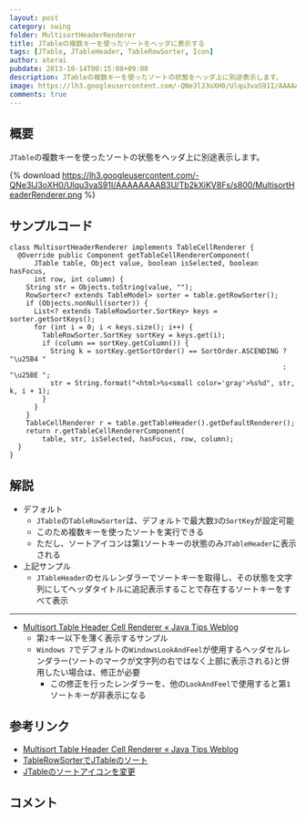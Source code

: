 ```yaml
---
layout: post
category: swing
folder: MultisortHeaderRenderer
title: JTableの複数キーを使ったソートをヘッダに表示する
tags: [JTable, JTableHeader, TableRowSorter, Icon]
author: aterai
pubdate: 2013-10-14T00:15:08+09:00
description: JTableの複数キーを使ったソートの状態をヘッダ上に別途表示します。
image: https://lh3.googleusercontent.com/-QNe3lJ3oXH0/Ulqu3vaS91I/AAAAAAAAB3U/Tb2kXiKV8Fs/s800/MultisortHeaderRenderer.png
comments: true
---
```

## 概要
`JTable`の複数キーを使ったソートの状態をヘッダ上に別途表示します。

{% download https://lh3.googleusercontent.com/-QNe3lJ3oXH0/Ulqu3vaS91I/AAAAAAAAB3U/Tb2kXiKV8Fs/s800/MultisortHeaderRenderer.png %}

## サンプルコード
<pre class="prettyprint"><code>class MultisortHeaderRenderer implements TableCellRenderer {
  @Override public Component getTableCellRendererComponent(
      JTable table, Object value, boolean isSelected, boolean hasFocus,
      int row, int column) {
    String str = Objects.toString(value, "");
    RowSorter&lt;? extends TableModel&gt; sorter = table.getRowSorter();
    if (Objects.nonNull(sorter)) {
      List&lt;? extends TableRowSorter.SortKey&gt; keys = sorter.getSortKeys();
      for (int i = 0; i &lt; keys.size(); i++) {
        TableRowSorter.SortKey sortKey = keys.get(i);
        if (column == sortKey.getColumn()) {
          String k = sortKey.getSortOrder() == SortOrder.ASCENDING ? "\u25B4 "
                                                                   : "\u25BE ";
          str = String.format("&lt;html&gt;%s&lt;small color='gray'&gt;%s%d", str, k, i + 1);
        }
      }
    }
    TableCellRenderer r = table.getTableHeader().getDefaultRenderer();
    return r.getTableCellRendererComponent(
        table, str, isSelected, hasFocus, row, column);
  }
}
</code></pre>

## 解説
- デフォルト
    - `JTable`の`TableRowSorter`は、デフォルトで最大数`3`の`SortKey`が設定可能
    - このため複数キーを使ったソートを実行できる
    - ただし、ソートアイコンは第`1`ソートキーの状態のみ`JTableHeader`に表示される
- 上記サンプル
    - `JTableHeader`のセルレンダラーでソートキーを取得し、その状態を文字列にしてヘッダタイトルに追記表示することで存在するソートキーをすべて表示

<!-- dummy comment line for breaking list -->

- - - -
- [Multisort Table Header Cell Renderer « Java Tips Weblog](https://tips4java.wordpress.com/2010/08/29/multisort-table-header-cell-renderer/)
    - 第`2`キー以下を薄く表示するサンプル
    - `Windows 7`でデフォルトの`WindowsLookAndFeel`が使用するヘッダセルレンダラー(ソートのマークが文字列の右ではなく上部に表示される)と併用したい場合は、修正が必要
        - この修正を行ったレンダラーを、他の`LookAndFeel`で使用すると第`1`ソートキーが非表示になる

<!-- dummy comment line for breaking list -->

## 参考リンク
- [Multisort Table Header Cell Renderer « Java Tips Weblog](https://tips4java.wordpress.com/2010/08/29/multisort-table-header-cell-renderer/)
- [TableRowSorterでJTableのソート](https://ateraimemo.com/Swing/TableRowSorter.html)
- [JTableのソートアイコンを変更](https://ateraimemo.com/Swing/TableSortIcon.html)

<!-- dummy comment line for breaking list -->

## コメント
